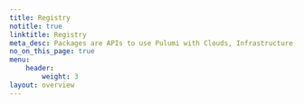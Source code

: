 ```yaml
---
title: Registry
notitle: true
linktitle: Registry
meta_desc: Packages are APIs to use Pulumi with Clouds, Infrastructure, Databases, Monitoring, Networks, Version control, and Utilities.
no_on_this_page: true
menu:
    header:
        weight: 3
layout: overview
---
```

